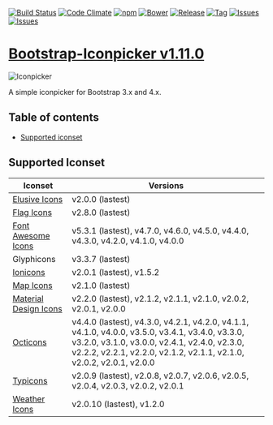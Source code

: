 [![Build Status](https://travis-ci.org/DJStarCOM/bootstrap-iconpicker-latest.svg?branch=master)](https://travis-ci.org/DJStarCOM/bootstrap-iconpicker-latest)
[![Code Climate](https://codeclimate.com/github/DJStarCOM/bootstrap-iconpicker-latest/badges/gpa.svg)](https://codeclimate.com/github/DJStarCOM/bootstrap-iconpicker-latest)
[![npm](https://img.shields.io/npm/v/bootstrap-iconpicker-latest.svg)](https://npmjs.org/package/bootstrap-iconpicker-latest)
[![Bower](https://img.shields.io/bower/v/bootstrap-iconpicker-latest.svg)](https://bower.io/search/?q=bootstrap-iconpicker-latest)
[![Release](https://img.shields.io/github/release/DJStarCOM/bootstrap-iconpicker-latest.svg)](https://github.com/DJStarCOM/bootstrap-iconpicker-latest/releases)
[![Tag](https://img.shields.io/github/tag/DJStarCOM/bootstrap-iconpicker-latest.svg)](https://github.com/DJStarCOM/bootstrap-iconpicker-latest/tags)
[![Issues](https://img.shields.io/github/issues/DJStarCOM/bootstrap-iconpicker-latest.svg)](https://github.com/DJStarCOM/bootstrap-iconpicker-latest/issues?q=is%3Aopen)
[![Issues](https://img.shields.io/badge/license-MIT-red.svg)](https://github.com/DJStarCOM/bootstrap-iconpicker-latest/blob/master/LICENSE)

# [Bootstrap-Iconpicker v1.11.0](https://djstarcom.github.io/bootstrap-iconpicker-latest/)
![Iconpicker](../bootstrap-iconpicker_4x.png)

A simple iconpicker for Bootstrap 3.x and 4.x.

## Table of contents
- [Supported iconset](#supported-iconset)

## Supported Iconset
| Iconset | Versions |
| --- | --- |
| [Elusive Icons](https://press.codes/downloads/elusive-icons-webfont/) | v2.0.0 (lastest) |
| [Flag Icons](https://flag-icon-css.lip.is/) | v2.8.0 (lastest) |
| [Font Awesome Icons](https://fontawesome.io/) | v5.3.1 (lastest), v4.7.0, v4.6.0, v4.5.0, v4.4.0, v4.3.0, v4.2.0, v4.1.0, v4.0.0 |
| Glyphicons | v3.3.7 (lastest) |
| [Ionicons](https://ionicons.com/) | v2.0.1 (lastest), v1.5.2 |
| [Map Icons](https://map-icons.com/) | v2.1.0 (lastest) |
| [Material Design Icons](https://zavoloklom.github.io/material-design-iconic-font/) | v2.2.0 (lastest), v2.1.2, v2.1.1, v2.1.0, v2.0.2, v2.0.1, v2.0.0 |
| [Octicons](https://octicons.github.com/) | v4.4.0 (lastest), v4.3.0, v4.2.1, v4.2.0, v4.1.1, v4.1.0, v4.0.0, v3.5.0, v3.4.1, v3.4.0, v3.3.0, v3.2.0, v3.1.0, v3.0.0, v2.4.1, v2.4.0, v2.3.0, v2.2.2, v2.2.1, v2.2.0, v2.1.2, v2.1.1, v2.1.0, v2.0.2, v2.0.1, v2.0.0 |
| [Typicons](https://typicons.com) | v2.0.9 (lastest), v2.0.8, v2.0.7, v2.0.6, v2.0.5, v2.0.4, v2.0.3, v2.0.2, v2.0.1 |
| [Weather Icons](https://erikflowers.github.io/weather-icons/) | v2.0.10 (lastest), v1.2.0 |
